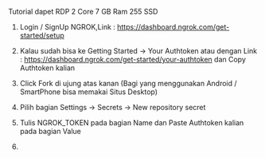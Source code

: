 Tutorial dapet RDP 2 Core 7 GB Ram 255 SSD

1. Login / SignUp NGROK,Link : https://dashboard.ngrok.com/get-started/setup

2. Kalau sudah bisa ke Getting Started -> Your Authtoken atau dengan Link : https://dashboard.ngrok.com/get-started/your-authtoken dan Copy Authtoken kalian

3. Click Fork di ujung atas kanan (Bagi yang menggunakan Android / SmartPhone bisa memakai Situs Desktop)

4. Pilih bagian Settings -> Secrets -> New repository secret

5. Tulis NGROK_TOKEN pada bagian Name dan Paste Authtoken kalian pada bagian Value

6. 
